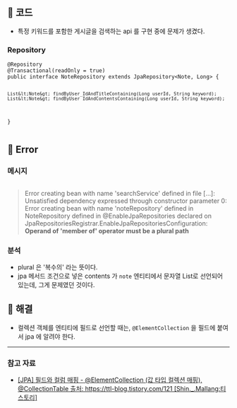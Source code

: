 <h2 id="📍-코드">📍 코드</h2>
<ul>
<li>특정 키워드를 포함한 게시글을 검색하는 api 를 구현 중에 문제가 생겼다.</li>
</ul>
<h3 id="repository">Repository</h3>
<pre><code class="language-java">@Repository
@Transactional(readOnly = true)
public interface NoteRepository extends JpaRepository&lt;Note, Long&gt; {

    List&lt;Note&gt; findByUser_IdAndTitleContaining(Long userId, String keyword);
    List&lt;Note&gt; findByUser_IdAndContentsContaining(Long userId, String keyword);

}</code></pre>
<h3 id=""></h3>
<h2 id="📍-error">📍 Error</h2>
<h3 id="메시지">메시지</h3>
<p><img alt="" src="https://velog.velcdn.com/images/otyvs1109/post/ab061bc3-10b4-4b32-84d5-59fb11a08d7d/image.png" /></p>
<blockquote>
<p>Error creating bean with name 'searchService' defined in file [...]: Unsatisfied dependency expressed through constructor parameter 0: Error creating bean with name 'noteRepository' defined in NoteRepository defined in @EnableJpaRepositories declared on JpaRepositoriesRegistrar.EnableJpaRepositoriesConfiguration: <strong>Operand of 'member of' operator must be a plural path</strong></p>
</blockquote>
<h3 id="분석">분석</h3>
<ul>
<li>plural 은 '복수의' 라는 뜻이다.</li>
<li>jpa 메서드 조건으로 넣은 contents 가 <code>note</code> 엔티티에서 문자열 List로 선언되어 있는데, 그게 문제였던 것이다.</li>
</ul>
<h2 id="📍-해결">📍 해결</h2>
<ul>
<li>컬렉션 객체를 엔티티에 필드로 선언할 때는, <code>@ElementCollection</code> 을 필드에 붙여서 jpa 에 알려야 한다.</li>
</ul>
<hr />
<h3 id="참고-자료">참고 자료</h3>
<ul>
<li><a href="https://ttl-blog.tistory.com/121">[JPA] 필드와 컬럼 매핑 - @ElementCollection (값 타입 컬렉션 매핑), @CollectionTable
출처: https://ttl-blog.tistory.com/121 [Shin._.Mallang:티스토리]</a></li>
</ul>